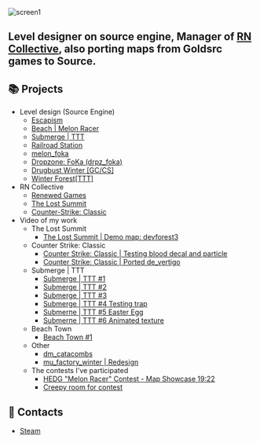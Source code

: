 ![screen1](https://github.com/FoKa228/FoKa228/assets/94736200/a288f0d2-2011-4154-9058-7b8dcc9515bc)
## Level designer on source engine, Manager of [RN Collective](https://github.com/rn-collective), also porting maps from Goldsrc games to Source.

## 📚 Projects
* Level design (Source Engine)
    + [Escapism](https://steamcommunity.com/sharedfiles/filedetails/?id=2824816295 'Escapism')
    + [Beach | Melon Racer](https://steamcommunity.com/sharedfiles/filedetails/?id=2969355925  'Beach | Melon Racer')
    + [Submerge | TTT](https://steamcommunity.com/sharedfiles/filedetails/?id=3030743243 'Submerge | TTT')
    + [Railroad Station](https://steamcommunity.com/sharedfiles/filedetails/?id=3068595445 'Railroad Station')
    + [melon_foka](https://steamcommunity.com/sharedfiles/filedetails/?id=2749875830 'melon_foka')
    + [Dropzone: FoKa (drpz_foka)](https://steamcommunity.com/sharedfiles/filedetails/?id=2519097202 'Dropzone: FoKa (drpz_foka)')
    + [Drugbust Winter [GC/CS]](https://steamcommunity.com/sharedfiles/filedetails/?id=2898586766 'Drugbust Winter [GC/CS]')
    + [Winter Forest[TTT]](https://steamcommunity.com/sharedfiles/filedetails/?id=2890059800 'Winter Forest[TTT]')
* RN Collective
    + [Renewed Games](https://rndevs.online/connect?ip=game.rndevs.online:27015 'Renewed Games')
    + [The Lost Summit](https://youtu.be/b345Rcwi2E0 'The Lost Summit')
    + [Counter-Strike: Classic](https://www.youtube.com/watch?v=fR9S3XorFLE 'Counter-Strike: Classic')
* Video of my work
    * The Lost Summit
        + [The Lost Summit | Demo map: devforest3](https://www.youtube.com/watch?v=Dv7mN3hhlz0 'The Lost Summit | Demo map: devforest3')
    * Counter Strike: Classic
        + [Counter Strike: Classic | Testing blood decal and particle](https://youtu.be/MSqw8WGrCmk 'Counter Strike: Classic | Testing blood decal and particle')
        + [Counter Strike: Classic | Ported de_vertigo](https://youtu.be/mgJDPJnLfqg 'Counter Strike: Classic | Ported de_vertigo')
    * Submerge | TTT
        + [Submerge | TTT #1](https://www.youtube.com/watch?v=EYB6xVSgGVs 'Submerge | TTT #1')
        + [Submerge | TTT #2](https://www.youtube.com/watch?v=w_tVE1zwbXI 'Submerge | TTT #2')
        + [Submerge | TTT #3](https://www.youtube.com/watch?v=CJd99Y7uhXk 'Submerge | TTT #3')
        + [Submerge | TTT #4 Testing trap](https://youtu.be/PogmqZQ-8eM 'Submerge | TTT #4 Testing trap')
        + [Submerпe | TTT #5 Easter Egg](https://youtu.be/8nJjONaUPbQ 'Submerme | TTT #5 Easter Egg')
        + [Submerпe | TTT #6 Animated texture](https://youtu.be/75nG_qP3PLw 'Submerme | TTT #6 Animated texture')
    * Beach Town
        + [Beach Town #1](https://www.youtube.com/watch?v=oudLCj_Epck 'Beach Town #1')
    * Other
        + [dm_catacombs](https://youtu.be/RKnKII9f7_k 'dm_catacombs')
        + [mu_factory_winter | Redesign](https://youtu.be/HonYHt0XfBc 'mu_factory_winter | Redesign')
    * The contests I've participated
        + [HEDG "Melon Racer" Contest - Map Showcase 19:22](https://www.youtube.com/watch?v=y6WwFrritHY&t=1164s 'HEDG "Melon Racer" Contest - Map Showcase 19:22')
        + [Creepy room for contest](https://www.youtube.com/watch?v=TEv6AXZ-0gw 'Creepy room for contest') 

## 💬 Contacts
* [Steam](https://steamcommunity.com/id/AndrewFokin 'Steam')
